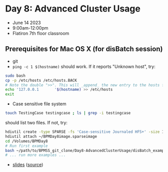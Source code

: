 # Day 8: Advanced Cluster Usage
- June 14 2023
- 9:00am-12:00pm
- Flatiron 7th floor classroom

## Prerequisites for Mac OS X (for disBatch session)
- git
- `ping -c 1 $(hostname)` should work. If it reports "Unknown host", try:
```bash
sudo bash
cp -p /etc/hosts /etc/hosts.BACK
# Note the double ">>". This will _append_ the new entry to the hosts file. 
echo '127.0.0.1       '$(hostname) >> /etc/hosts
exit
```
- Case sensitive file system
```bash
touch TestingCase testingcase ; ls | grep -i testingcase
```
should list two files. If not, try:
```bash
hdiutil create -type SPARSE -fs 'Case-sensitive Journaled HFS+' -size 100m -volname BPMDay8 ~/BPMDay8image
hdiutil attach ~/BPMDay8image.sparseimage
cd /Volumes/BPMDay8
# Run first example
bash ~/path/to/BPMSS_git_clone/Day8-AdvancedClusterUsage/disBatch_examples/ex1_setup.sh
# ... run more examples ...
```

- [slides](https://lamsoa729.github.io/BPMSummerSchool/Day8-AdvancedClusterUsage/slides.html) ([source](main.md))
